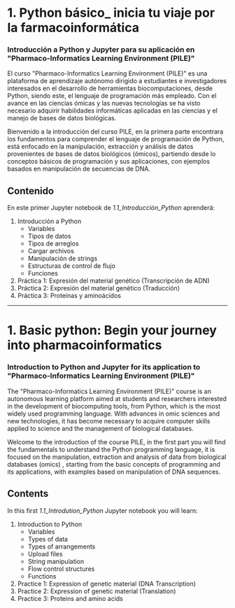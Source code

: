 # 1. Python básico_ inicia tu viaje por la farmacoinformática

### Introducción a Python y Jupyter para su aplicación en "Pharmaco-Informatics Learning Environment (PILE)"

El curso "Pharmaco-Informatics Learning Environment (PILE)" es una plataforma de aprendizaje autónomo dirigido a estudiantes e investigadores interesados en el desarrollo de herramientas biocomputaciones, desde Python, siendo este, el lenguaje de programación más empleado. Con el avance en las ciencias ómicas y las nuevas tecnologías se ha visto necesario adquirir habilidades informáticas aplicadas en las ciencias y el manejo de bases de datos biológicas.

Bienvenido a la introducción del curso PILE, en la primera parte encontrara los fundamentos para comprender el lenguaje de programación de Python, está enfocado en la manipulación, extracción y análisis de datos provenientes de bases de datos biológicos (ómicos), partiendo desde lo conceptos básicos de programación y sus aplicaciones, con ejemplos basados en manipulación de secuencias de DNA.


## Contenido

En este primer Jupyter notebook de *1.1_Introducción_Python* aprenderá:

1. Introducción a Python
    - Variables
    - Tipos de datos
    - Tipos de arreglos
    - Cargar archivos
    - Manipulación de strings
    - Estructuras de control de flujo
    - Funciones
2. Práctica 1: Expresión del material genético (Transcripción de ADN)
3. Práctica 2: Expresión del material genético (Traducción)
4. Práctica 3: Proteínas y aminoácidos

*******************************************

# 1. Basic python: Begin your journey into pharmacoinformatics

### Introduction to Python and Jupyter for its application to "Pharmaco-Informatics Learning Environment (PILE)"

The "Pharmaco-Informatics Learning Environment (PILE)" course is an autonomous learning platform aimed at students and researchers interested in the development of biocomputing tools, from Python, which is the most widely used programming language. With advances in omic sciences and new technologies, it has become necessary to acquire computer skills applied to science and the management of biological databases.

Welcome to the introduction of the course PILE, in the first part you will find the fundamentals to understand the Python programming language, it is focused on the manipulation, extraction and analysis of data from biological databases (omics) , starting from the basic concepts of programming and its applications, with examples based on manipulation of DNA sequences.


## Contents
In this first *1.1_Introdution_Python* Jupyter notebook you will learn:
    
1. Introduction to Python
    - Variables
    - Types of data
    - Types of arrangements
    - Upload files
    - String manipulation
    - Flow control structures
    - Functions
2. Practice 1: Expression of genetic material (DNA Transcription)
3. Practice 2: Expression of genetic material (Translation)
4. Practice 3: Proteins and amino acids





